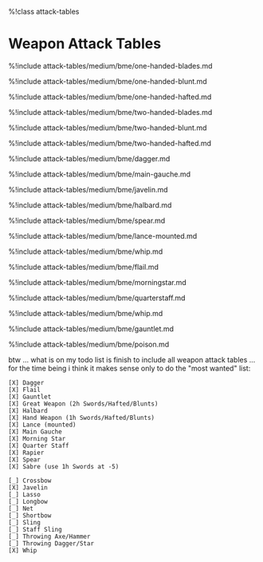 %!class attack-tables

# Weapon Attack Tables

%!include attack-tables/medium/bme/one-handed-blades.md

%!include attack-tables/medium/bme/one-handed-blunt.md

%!include attack-tables/medium/bme/one-handed-hafted.md

%!include attack-tables/medium/bme/two-handed-blades.md

%!include attack-tables/medium/bme/two-handed-blunt.md

%!include attack-tables/medium/bme/two-handed-hafted.md

%!include attack-tables/medium/bme/dagger.md

%!include attack-tables/medium/bme/main-gauche.md

%!include attack-tables/medium/bme/javelin.md

%!include attack-tables/medium/bme/halbard.md

%!include attack-tables/medium/bme/spear.md

%!include attack-tables/medium/bme/lance-mounted.md

%!include attack-tables/medium/bme/whip.md

%!include attack-tables/medium/bme/flail.md

%!include attack-tables/medium/bme/morningstar.md

%!include attack-tables/medium/bme/quarterstaff.md

%!include attack-tables/medium/bme/whip.md

%!include attack-tables/medium/bme/gauntlet.md

%!include attack-tables/medium/bme/poison.md

btw ... what is on my todo list is finish to include all weapon attack tables ... for the time being i think it makes sense only to do the "most wanted" list:

```
[X] Dagger
[X] Flail
[X] Gauntlet
[X] Great Weapon (2h Swords/Hafted/Blunts)
[X] Halbard
[X] Hand Weapon (1h Swords/Hafted/Blunts)
[X] Lance (mounted)
[X] Main Gauche
[X] Morning Star
[X] Quarter Staff
[X] Rapier
[X] Spear
[X] Sabre (use 1h Swords at -5)

[_] Crossbow
[X] Javelin
[_] Lasso
[_] Longbow
[_] Net
[_] Shortbow
[_] Sling
[_] Staff Sling
[_] Throwing Axe/Hammer
[_] Throwing Dagger/Star
[X] Whip
```